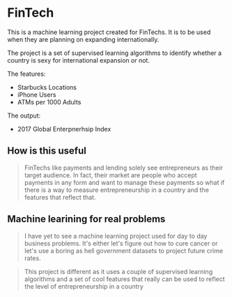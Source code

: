 
# FinTech

This is a machine learning project created for FinTechs. It is to be used when they are planning on expanding internationally.

The project is a set of supervised learning algorithms to identify whether a country is sexy for international expansion or not.

The features:

- Starbucks Locations
- iPhone Users 
- ATMs per 1000 Adults

The output:

- 2017 Global Enterpnerhsip Index

## How is this useful

> FinTechs like payments and lending solely see entrepreneurs as their target audience. In fact, their market are people who accept payments in any form and want to manage these payments so what if there is a way to measure entrepreneurship in a country and the features that reflect that.

## Machine learining for real problems

> I have yet to see a machine learning project used for day to day business problems. It's either let's figure out how to cure cancer or let's use a boring as hell government datasets to project future crime rates.

> This project is different as it uses a couple of supervised learning algorithms and a set of cool features that really can be used to reflect the level of entrepreneurship in a country 



